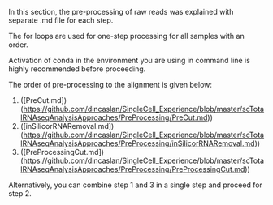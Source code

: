 In this section, the pre-processing of raw reads was explained with separate .md file for each step.

The for loops are used for one-step processing for all samples with an order.

Activation of conda in the environment you are using in command line is highly recommended before proceeding.

The order of pre-processing to the alignment is given below:

1. ([PreCut.md])(<https://github.com/dincaslan/SingleCell_Experience/blob/master/scTotalRNAseqAnalysisApproaches/PreProcessing/PreCut.md>))
2. ([inSilicorRNARemoval.md])(<https://github.com/dincaslan/SingleCell_Experience/blob/master/scTotalRNAseqAnalysisApproaches/PreProcessing/inSilicorRNARemoval.md>))
3. ([PreProcessingCut.md])(<https://github.com/dincaslan/SingleCell_Experience/blob/master/scTotalRNAseqAnalysisApproaches/PreProcessing/PreProcessingCut.md>))

Alternatively, you can combine step 1 and 3 in a single step and proceed for step 2.
